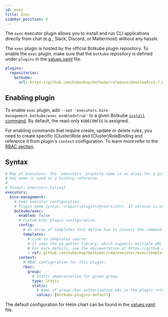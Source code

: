 ```yaml
---
id: exec
title: Exec
sidebar_position: 4
---
```


The `exec` executor plugin allows you to install and run CLI applications directly from chat (e.g., Slack, Discord, or Mattermost) without any hassle.

The `exec` plugin is hosted by the official Botkube plugin repository. To enable the `exec` plugin, make sure that the `botkube` repository is defined under `plugins` in the [values.yaml](https://github.com/kubeshop/botkube/blob/main/helm/botkube/values.yaml) file.

```yaml
plugins:
  repositories:
    botkube:
      url: https://github.com/kubeshop/botkube/releases/download/v1.7.0/plugins-index.yaml
```

## Enabling plugin

To enable `exec` plugin, add `--set 'executors.bins-management.botkube/exec.enabled=true'` to a given Botkube [`install` command](../../cli/commands/botkube_install.md). By default, the read-only `KUBECONFIG` is assigned.

For enabling commands that require create, update or delete rules, you need to create specific (Cluster)Role and (Cluster)RoleBinding and reference it from plugin's `context` configuration. To learn more refer to the [RBAC section](../rbac.md).

## Syntax

```yaml
# Map of executors. The `executors` property name is an alias for a given configuration.
# Key name is used as a binding reference.
#
# Format: executors.{alias}
executors:
  bins-management:
    # Exec executor configuration.
    # Plugin name syntax: <repo>/<plugin>[@<version>]. If version is not provided, the latest version from repository is used.
    botkube/exec:
      enabled: false
      # Custom Exec plugin configuration.
      config:
        # An array of templates that define how to convert the command output into an interactive message.
        templates:
          # Link to templates source
          # It uses the go-getter library, which supports multiple URL formats (such as HTTP, Git repositories, or S3) and is able to unpack archives.
          # For more details, see the documentation at https://github.com/hashicorp/go-getter.
          - ref: github.com/kubeshop/botkube//cmd/executor/exec/templates?ref=main
      context:
        # RBAC configuration for this plugin.
        rbac:
          group:
            # Static impersonation for given group.
            type: Static
            static:
              # Name of group.rbac.authorization.k8s.io the plugin role will be bound to.
              values: [botkube-plugins-default]
```

The default configuration for Helm chart can be found in the [values.yaml](https://github.com/kubeshop/botkube/blob/main/helm/botkube/values.yaml) file.
